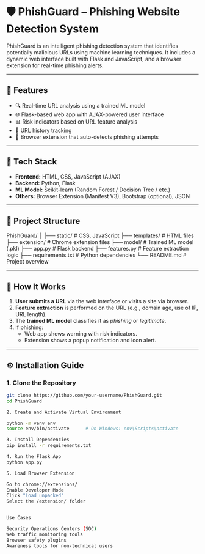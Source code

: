 # 🛡️ PhishGuard – Phishing Website Detection System

PhishGuard is an intelligent phishing detection system that identifies potentially malicious URLs using machine learning techniques. It includes a dynamic web interface built with Flask and JavaScript, and a browser extension for real-time phishing alerts.

---

## 🚀 Features

- 🔍 Real-time URL analysis using a trained ML model
- 🌐 Flask-based web app with AJAX-powered user interface
- 📊 Risk indicators based on URL feature analysis
- 📁 URL history tracking
- 🧩 Browser extension that auto-detects phishing attempts

---

## 🧠 Tech Stack

- **Frontend:** HTML, CSS, JavaScript (AJAX)
- **Backend:** Python, Flask
- **ML Model:** Scikit-learn (Random Forest / Decision Tree / etc.)
- **Others:** Browser Extension (Manifest V3), Bootstrap (optional), JSON

---

## 📂 Project Structure
PhishGuard/
│
├── static/ # CSS, JavaScript
├── templates/ # HTML files
├── extension/ # Chrome extension files
├── model/ # Trained ML model (.pkl)
├── app.py # Flask backend
├── features.py # Feature extraction logic
├── requirements.txt # Python dependencies
└── README.md # Project overview


---

## 🧪 How It Works

1. **User submits a URL** via the web interface or visits a site via browser.
2. **Feature extraction** is performed on the URL (e.g., domain age, use of IP, URL length).
3. The **trained ML model** classifies it as *phishing* or *legitimate*.
4. If phishing:
   - Web app shows warning with risk indicators.
   - Extension shows a popup notification and icon alert.

---

## ⚙️ Installation Guide

### 1. Clone the Repository

```bash
git clone https://github.com/your-username/PhishGuard.git
cd PhishGuard

2. Create and Activate Virtual Environment

python -m venv env
source env/bin/activate      # On Windows: env\Scripts\activate

3. Install Dependencies
pip install -r requirements.txt

4. Run the Flask App
python app.py

5. Load Browser Extension

Go to chrome://extensions/
Enable Developer Mode
Click "Load unpacked"
Select the /extension/ folder


Use Cases

Security Operations Centers (SOC)
Web traffic monitoring tools
Browser safety plugins
Awareness tools for non-technical users



